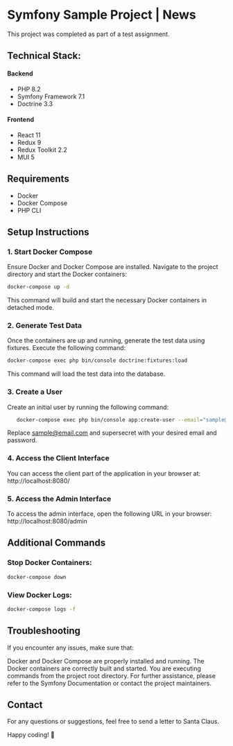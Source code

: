 # Symfony Sample Project | News

This project was completed as part of a test assignment.

## Technical Stack:

#### Backend
 * PHP 8.2
 * Symfony Framework 7.1
 * Doctrine 3.3

#### Frontend
* React 11
* Redux 9
* Redux Toolkit 2.2
* MUI 5

## Requirements

- Docker
- Docker Compose
- PHP CLI

## Setup Instructions

### 1. Start Docker Compose

Ensure Docker and Docker Compose are installed. Navigate to the project directory and start the Docker containers:

```bash
docker-compose up -d
```
This command will build and start the necessary Docker containers in detached mode.

### 2. Generate Test Data
   Once the containers are up and running, generate the test data using fixtures. Execute the following command:
   
```bash
docker-compose exec php bin/console doctrine:fixtures:load
```
This command will load the test data into the database.

###  3. Create a User
   Create an initial user by running the following command:
```bash
   docker-compose exec php bin/console app:create-user --email="sample@email.com" --password="supersecret"
```
Replace sample@email.com and supersecret with your desired email and password.

###  4. Access the Client Interface
   You can access the client part of the application in your browser at:
http://localhost:8080/

### 5. Access the Admin Interface
   To access the admin interface, open the following URL in your browser:
http://localhost:8080/admin

## Additional Commands
### Stop Docker Containers:
```bash
docker-compose down
```

### View Docker Logs:
```bash
docker-compose logs -f
```

## Troubleshooting
If you encounter any issues, make sure that:

Docker and Docker Compose are properly installed and running.
The Docker containers are correctly built and started.
You are executing commands from the project root directory.
For further assistance, please refer to the Symfony Documentation or contact the project maintainers.

## Contact
For any questions or suggestions, feel free to send a letter to Santa Claus.

Happy coding! 🚀
